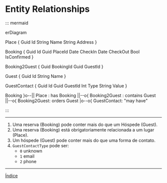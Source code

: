 # Entity Relationships

::: mermaid

erDiagram

Place {
  Guid Id
  String Name
  String Address
}

Booking {
  Guid Id
  Guid PlaceId
  Date CheckIn
  Date CheckOut
  Bool IsConfirmed
}

Booking2Guest {
  Guid BookingId
  Guid GuestId
}

Guest {
  Guid Id
  String Name
}

GuestContact {
  Guid Id
  Guid GuestId
  Int Type
  String Value
}

Booking }o--|| Place : has
Booking ||--o{ Booking2Guest : contains
Guest ||--o{ Booking2Guest: orders
Guest |o--o{ GuestContact: "may have"

:::

---

1. Uma reserva (Booking) pode conter mais do que um Hóspede (Guest).
1. Uma reserva (Booking) está obrigatoriamente relacionada a um lugar (Place).
1. Um hóspede (Guest) pode conter mais do que uma forma de contato.
1. `GuestContactType` pode ser:
    - `0` unknown
    - `1` email
    - `2` phone

---
[Índice](../Readme.md)
